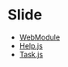Slide
===========

- [WebModule](http://uupaa.github.io/Slide/slide/WebModule/index.html)
- [Help.js](http://uupaa.github.io/Slide/slide/Help.js/index.html)
- [Task.js](http://uupaa.github.io/Slide/slide/Task.js/index.html)

